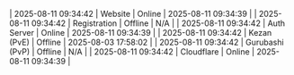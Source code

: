 | 2025-08-11 09:34:42 | Website | Online | 2025-08-11 09:34:39 |
| 2025-08-11 09:34:42 | Registration | Offline | N/A |
| 2025-08-11 09:34:42 | Auth Server | Online | 2025-08-11 09:34:39 |
| 2025-08-11 09:34:42 | Kezan (PvE) | Offline | 2025-08-03 17:58:02 |
| 2025-08-11 09:34:42 | Gurubashi (PvP) | Offline | N/A |
| 2025-08-11 09:34:42 | Cloudflare | Online | 2025-08-11 09:34:39 |

